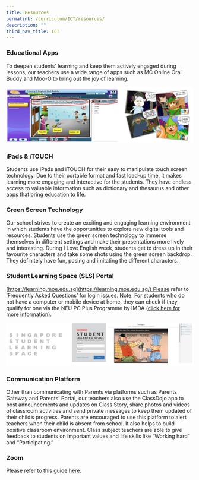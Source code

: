 ```yaml
---
title: Resources
permalink: /curriculum/ICT/resources/
description: ""
third_nav_title: ICT
---
```

### Educational Apps

To deepen students’ learning and keep them actively engaged during lessons, our teachers use a wide range of apps such as MC Online Oral Buddy and Moo-O to bring out the joy of learning.

![](/images/resource1.png)

### iPads & iTOUCH

Students use iPads and iTOUCH for their easy to manipulate touch screen technology. Due to their portable format and fast load-up time, it makes learning more engaging and interactive for the students. They have endless access to valuable information such as dictionary and thesaurus and other apps that bring education to life.

### Green Screen Technology

Our school strives to create an exciting and engaging learning environment in which students have the opportunities to explore new digital tools and resources. Students use the green screen technology to immerse themselves in different settings and make their presentations more lively and interesting. During I Love English week, students get to dress up in their favourite characters and take some shots using the green screen backdrop. They definitely have fun, posing and imitating the different characters. 

### Student Learning Space (SLS) Portal

[https://learning.moe.edu.sg](https://learning.moe.edu.sg/) Please refer to ‘Frequently Asked Questions’ for login issues. Note: For students who do not have a computer or mobile device at home, they can check if they qualify for one via the NEU PC Plus Programme by IMDA ([click here for more information](https://www.imda.gov.sg/community/consumer-education/digital-inclusion/neu-pc-plus-programme)).

![](/images/resource2.png)

### Communication Platform

Other than communicating with Parents via platforms such as Parents Gateway and Parents’ Portal, our teachers also use the ClassDojo app to post announcements and updates on Class Story, share photos and videos of classroom activities and send private messages to keep them updated of their child’s progress. Parents are encouraged to use this platform to alert teachers when their child is absent from school. It also helps to build positive classroom environment. Class subject teachers are able to give feedback to students on important values and life skills like “Working hard” and “Participating.”

### Zoom

Please refer to this guide [here](/files/Student%20Guide%20to%20Video%20Conferencing%20with%20Teachers%20Using%20Zoom%20for%20HBL.pdf).